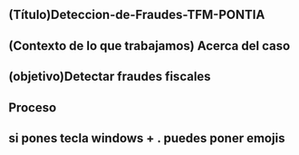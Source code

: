 ## (Título)Deteccion-de-Fraudes-TFM-PONTIA
## (Contexto de lo que trabajamos) Acerca del caso
## (objetivo)Detectar fraudes fiscales
## Proceso
## si pones tecla windows + . puedes poner emojis
